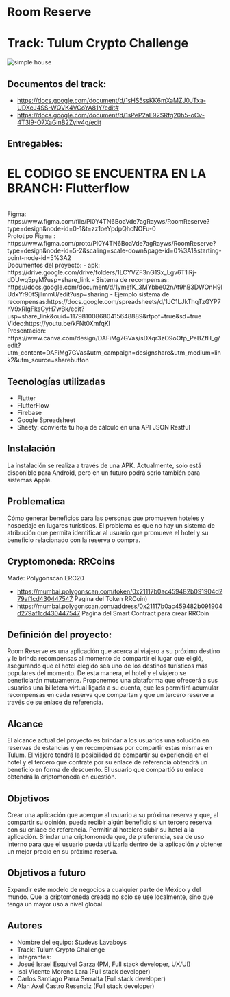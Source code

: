 # Room Reserve
# Track: Tulum Crypto Challenge
![simple house](https://user-images.githubusercontent.com/44554474/236654164-155ac423-d09f-4b43-b2cd-15b09cd70ab1.png)
## Documentos del track:
- https://docs.google.com/document/d/1sHS5ssKK6mXaMZJ0JTxa-UDXcJ4SS-WQVK4VCoYA81Y/edit#
- https://docs.google.com/document/d/1sPeP2aE92SRfg20h5-oCv-4T3I9-O7XaGlnB2Zyiv4g/edit

## Entregables:
# EL CODIGO SE ENCUENTRA EN LA BRANCH: Flutterflow
<br>
Figma: https://www.figma.com/file/Pl0Y4TN6BoaVde7agRayws/RoomReserve?type=design&node-id=0-1&t=zz1oeYpdpQhcNOFu-0
<br>
Prototipo Figma : https://www.figma.com/proto/Pl0Y4TN6BoaVde7agRayws/RoomReserve?type=design&node-id=5-2&scaling=scale-down&page-id=0%3A1&starting-point-node-id=5%3A2
<br>
Documentos del proyecto:
- apk: https://drive.google.com/drive/folders/1LCYVZF3nG1Sx_Lgv6T1iRj-dDUwq5pyM?usp=share_link
- Sistema de recompensas: https://docs.google.com/document/d/1ymefK_3MYbbe02nAt9hB3DWOnH9lUdxYr90tSjlImmU/edit?usp=sharing
- Ejemplo sistema de recompensas:https://docs.google.com/spreadsheets/d/1JC1LJkThqTzGYP7hV9xRIgFksGyH7wBk/edit?usp=share_link&ouid=117981008680415648889&rtpof=true&sd=true
<br>
Video:https://youtu.be/kFNt0XmfqKI
<br>
Presentacion: https://www.canva.com/design/DAFiMg7GVas/sDXqr3zO9oOfp_PeBZfH_g/edit?utm_content=DAFiMg7GVas&utm_campaign=designshare&utm_medium=link2&utm_source=sharebutton
<br>


## Tecnologías utilizadas
- Flutter
- FlutterFlow
- Firebase
- Google Spreadsheet
- Sheety: convierte tu hoja de cálculo en una API JSON Restful

## Instalación
La instalación se realiza a través de una APK. Actualmente, solo está disponible para Android, pero en un futuro podrá serlo también para sistemas Apple.

## Problematica
Cómo generar beneficios para las personas que promueven hoteles y hospedaje en lugares turísticos. El problema es que no hay un sistema de atribución que permita identificar al usuario que promueve el hotel y su beneficio relacionado con la reserva o compra.

## Cryptomoneda: RRCoins
Made: Polygonscan
ERC20
<br>
- https://mumbai.polygonscan.com/token/0x21117b0ac459482b091904d279af1cd430447547
Pagina del Token RRCoin)
- https://mumbai.polygonscan.com/address/0x21117b0ac459482b091904d279af1cd430447547
Pagina del Smart Contract para crear RRCoin

## Definición del proyecto:
Room Reserve es una aplicación que acerca al viajero a su próximo destino y le brinda recompensas al momento de compartir el lugar que eligió, asegurando que el hotel elegido sea uno de los destinos turísticos más populares del momento. De esta manera, el hotel y el viajero se beneficiarán mutuamente. Proponemos una plataforma que ofrecerá a sus usuarios una billetera virtual ligada a su cuenta, que les permitirá acumular recompensas en cada reserva que compartan y que un tercero reserve a través de su enlace de referencia.

## Alcance
El alcance actual del proyecto es brindar a los usuarios una solución en reservas de estancias y en recompensas por compartir estas mismas en Tulum. El viajero tendrá la posibilidad de compartir su experiencia en el hotel y el tercero que contrate por su enlace de referencia obtendrá un beneficio en forma de descuento. El usuario que compartió su enlace obtendrá la criptomoneda en cuestión.

## Objetivos
Crear una aplicación que acerque al usuario a su próxima reserva y que, al compartir su opinión, pueda recibir algún beneficio si un tercero reserva con su enlace de referencia.
Permitir al hotelero subir su hotel a la aplicación.
Brindar una criptomoneda que, de preferencia, sea de uso interno para que el usuario pueda utilizarla dentro de la aplicación y obtener un mejor precio en su próxima reserva.

## Objetivos a futuro
Expandir este modelo de negocios a cualquier parte de México y del mundo.
Que la criptomoneda creada no solo se use localmente, sino que tenga un mayor uso a nivel global.

## Autores

- Nombre del equipo: Studevs Lavaboys
- Track: Tulum Crypto Challenge
- Integrantes: 
- Josué Israel Esquivel Garza (PM, Full stack developer, UX/UI)
- Isai Vicente Moreno Lara (Full stack developer)
- Carlos Santiago Parra Serralta (Full stack developer)
- Alan Axel Castro Resendiz (Full stack developer)





